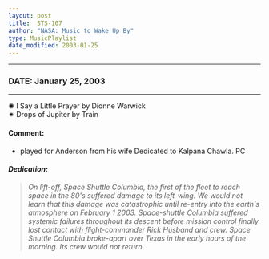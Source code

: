 ```yaml
---
layout: post
title:  STS-107
author: "NASA: Music to Wake Up By"
type: MusicPlaylist
date_modified: 2003-01-25
---
```


----
### DATE: January 25, 2003
----
✺ I Say a Little Prayer by Dionne Warwick  &nbsp;<br />✷ Drops of Jupiter by Train

#### Comment:
* played for Anderson from his wife
Dedicated to Kalpana Chawla. PC

#### *Dedication:*
> *On lift-off, Space Shuttle Columbia, the first of the fleet to reach space in the 80's suffered damage to its left-wing. We would not learn that this damage was catastrophic until re-entry into the earth's atmosphere on February 1 2003. Space-shuttle Columbia suffered systemic failures throughout its descent before mission control finally lost contact with flight-commander Rick Husband and crew. Space Shuttle Columbia broke-apart over Texas in the early hours of the morning. Its crew would not return.*

